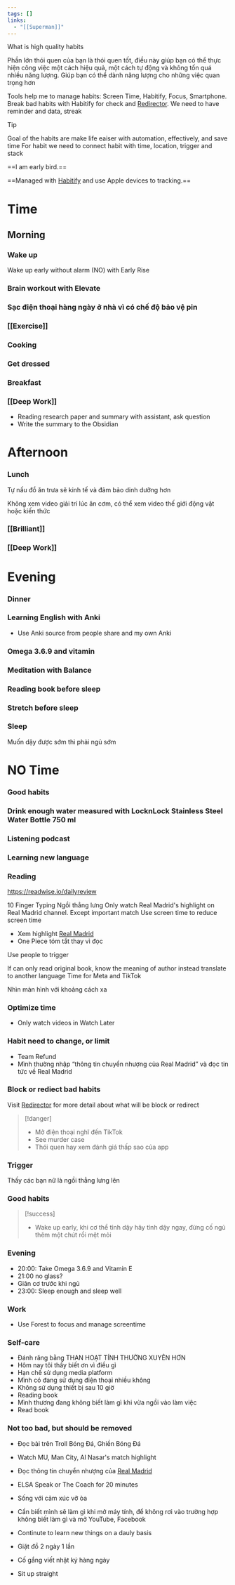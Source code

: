 ```yaml
---
tags: []
links:
  - "[[Superman]]"
---
```

What is high quality habits

Phần lớn thói quen của bạn là thói quen tốt, điều này giúp bạn có thể thực hiện công việc một cách hiệu quả, một cách tự động và không tốn quá nhiều năng lượng. Giúp bạn có thể dành năng lượng cho những việc quan trọng hơn

Tools help me to manage habits: Screen Time, Habitify, Focus, Smartphone. Break bad habits with Habitify for check and [Redirector](Google.md#Redirector). We need to have reminder and data, streak

> [!tip] 
> Goal of the habits are make life eaiser with automation, effectively, and save time
> For habit we need to connect habit with time, location, trigger and stack

==I am early bird.==

==Managed with [Habitify](Habitify.md) and use Apple devices to tracking.==


# Time

## Morning

### Wake up

Wake up early without alarm (NO) with Early Rise

### Brain workout with Elevate

### Sạc điện thoại hàng ngày ở nhà vì có chế độ bảo vệ pin
### [[Exercise]]

### Cooking

### Get dressed
### Breakfast

### [[Deep Work]]

- Reading research paper and summary with assistant, ask question
- Write the summary to the Obsidian

# Afternoon

### Lunch

Tự nấu đồ ăn trưa sẽ kinh tế và đảm bảo dinh dưỡng hơn

Không xem video giải trí lúc ăn cơm, có thể xem video thế giới động vật hoặc kiến thức

### [[Brilliant]]

### [[Deep Work]]

# Evening

### Dinner

### Learning English with Anki

- Use Anki source from people share and my own Anki

### Omega 3.6.9 and vitamin

### Meditation with Balance

### Reading book before sleep

### Stretch before sleep

### Sleep

Muốn dậy được sớm thì phải ngủ sớm

# NO Time

### Good habits

### Drink enough water measured with LocknLock Stainless Steel Water Bottle 750 ml

### Listening podcast
### Learning new language

### Reading

https://readwise.io/dailyreview

10 Finger Typing
Ngồi thẳng lưng
Only watch Real Madrid's highlight on Real Madrid channel. Except important match
Use screen time to reduce screen time
- Xem highlight [Real Madrid](Real%20Madrid.md) 
- One Piece tóm tắt thay vì đọc

Use people to trigger

If can only read original book, know the meaning of author instead translate to another language
Time for Meta and TikTok

Nhìn màn hình với khoảng cách xa

### Optimize time

- Only watch videos in Watch Later

### Habit need to change, or limit

- Team Refund
- Mình thường nhập “thông tin chuyển nhượng của Real Madrid” và đọc tin tức về Real Madrid

### Block or rediect bad habits

Visit [Redirector](Google.md#Redirector) for more detail about what will be block or redirect

> [!danger]
> - Mở điện thoại nghĩ đến TikTok
> - See murder case
> - Thói quen hay xem đánh giá thấp sao của app

### Trigger

Thấy các bạn nữ là ngồi thẳng lưng lên

### Good habits

> [!success]
> - Wake up early, khi cơ thể tỉnh dậy hãy tỉnh dậy ngay, đừng cố ngủ thêm một chút rồi mệt mỏi

### Evening

- 20:00: Take Omega 3.6.9 and Vitamin E
- 21:00 no glass?
- Giãn cơ trước khi ngủ
- 23:00: Sleep enough and sleep well

### Work

- Use Forest to focus and manage screentime

### Self-care

- Đánh răng bằng THAN HOẠT TÍNH THƯỜNG XUYÊN HƠN
- Hôm nay tôi thấy biết ơn vì điều gì
- Hạn chế sử dụng media platform
- Mình có đang sử dụng điện thoại nhiều không
- Không sử dụng thiết bị sau 10 giờ
- Reading book
- Mình thương đang không biết làm gì khi vừa ngồi vào làm việc
- Read book

### Not too bad, but should be removed

- Đọc bài trên Troll Bóng Đá, Ghiền Bóng Đá
- Watch MU, Man City, Al Nasar's match highlight
- Đọc thông tin chuyển nhượng của [Real Madrid](Real%20Madrid.md) 

- ELSA Speak or The Coach for 20 minutes
- Sống với cảm xúc vỡ òa

- Cần biết mình sẽ làm gì khi mở máy tính, để không rơi vào trường hợp không biết làm gì và mở YouTube, Facebook
- Continute to learn new things on a dauly basis

- Giặt đồ 2 ngày 1 lần
- Cố gắng viết nhật ký hàng ngày

- Sit up straight